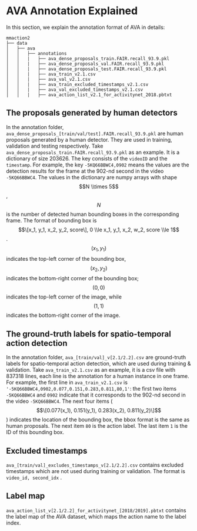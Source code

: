 # AVA Annotation Explained

In this section, we explain the annotation format of AVA in details:

```
mmaction2
├── data
│   ├── ava
│   │   ├── annotations
│   │   |   ├── ava_dense_proposals_train.FAIR.recall_93.9.pkl
│   │   |   ├── ava_dense_proposals_val.FAIR.recall_93.9.pkl
│   │   |   ├── ava_dense_proposals_test.FAIR.recall_93.9.pkl
│   │   |   ├── ava_train_v2.1.csv
│   │   |   ├── ava_val_v2.1.csv
│   │   |   ├── ava_train_excluded_timestamps_v2.1.csv
│   │   |   ├── ava_val_excluded_timestamps_v2.1.csv
│   │   |   ├── ava_action_list_v2.1_for_activitynet_2018.pbtxt
```

## The proposals generated by human detectors

In the annotation folder, `ava_dense_proposals_[train/val/test].FAIR.recall_93.9.pkl` are human proposals generated by a human detector. They are used in training, validation and testing respectively. Take `ava_dense_proposals_train.FAIR.recall_93.9.pkl` as an example. It is a dictionary of size 203626. The key consists of the `videoID` and the `timestamp`. For example, the key `-5KQ66BBWC4,0902` means the values are the detection results for the frame at the 902-nd second in the video `-5KQ66BBWC4`. The values in the dictionary are numpy arrays with shape $$N \\times 5$$ , $$N$$ is the number of detected human bounding boxes in the corresponding frame. The format of bounding box is $$\[x_1, y_1, x_2, y_2, score\], 0 \\le x_1, y_1, x_2, w_2, score \\le 1$$. $$(x_1, y_1)$$ indicates the top-left corner of the bounding box, $$(x_2, y_2)$$ indicates the bottom-right corner of the bounding box; $$(0, 0)$$ indicates the top-left corner of the image, while $$(1, 1)$$ indicates the bottom-right corner of the image.

## The ground-truth labels for spatio-temporal action detection

In the annotation folder, `ava_[train/val]_v[2.1/2.2].csv` are ground-truth labels for spatio-temporal action detection, which are used during training & validation. Take `ava_train_v2.1.csv` as an example, it is a csv file with 837318 lines, each line is the annotation for a human instance in one frame. For example, the first line in `ava_train_v2.1.csv` is `'-5KQ66BBWC4,0902,0.077,0.151,0.283,0.811,80,1'`: the first two items `-5KQ66BBWC4` and `0902` indicate that it corresponds to the 902-nd second in the video `-5KQ66BBWC4`. The next four items ($$\[0.077(x_1), 0.151(y_1), 0.283(x_2), 0.811(y_2)\]$$) indicates the location of the bounding box, the bbox format is the same as human proposals. The next item `80` is the action label. The last item `1` is the ID of this bounding box.

## Excluded timestamps

`ava_[train/val]_excludes_timestamps_v[2.1/2.2].csv` contains excluded timestamps which are not used during training or validation. The format is `video_id, second_idx` .

## Label map

`ava_action_list_v[2.1/2.2]_for_activitynet_[2018/2019].pbtxt` contains the label map of the AVA dataset, which maps the action name to the label index.
